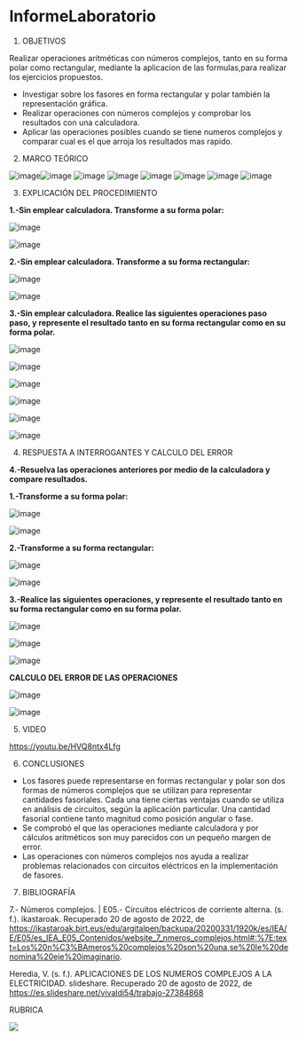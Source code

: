 # InformeLaboratorio


1. OBJETIVOS

Realizar operaciones aritméticas con números complejos, tanto en su forma polar como rectangular, mediante la aplicacion de las formulas,para realizar los ejercicios propuestos.

* Investigar sobre los fasores en forma rectangular y polar también la representación gráfica.
* Realizar operaciones con números complejos y comprobar los resultados con una calculadora.
* Aplicar las operaciones posibles cuando se tiene numeros complejos y comparar cual es el que arroja los resultados mas rapido.

2. MARCO TEÓRICO 

![image](https://user-images.githubusercontent.com/105679480/186894677-1da2afde-309f-4c46-8c44-ee7caad23224.png)![image](https://user-images.githubusercontent.com/105679480/186894707-42d5cb77-699a-4769-8aa7-0456838d91bd.png)
![image](https://user-images.githubusercontent.com/105679480/186894735-578e0a7b-34b2-4d00-8576-d130d8b15fe3.png)
![image](https://user-images.githubusercontent.com/105679480/186894773-35648cf6-ce26-4fb2-b947-ad1600255300.png)
![image](https://user-images.githubusercontent.com/105679480/186894806-76f19ee2-fdd0-4f17-8225-3e7283bfae2e.png)
![image](https://user-images.githubusercontent.com/105679480/186894834-0f35cbe0-7c63-40c9-82bc-c9947d3e8e64.png)
![image](https://user-images.githubusercontent.com/105679480/186894863-f37e747b-73c7-4dbf-b766-a27473b7ea03.png)
![image](https://user-images.githubusercontent.com/105679480/186894901-d828cb7d-3a28-4c62-a932-2fee1a639cf9.png)



3. EXPLICACIÓN DEL PROCEDIMIENTO

**1.-Sin emplear calculadora. Transforme a su forma polar:**

![image](https://user-images.githubusercontent.com/105570939/186811890-ae2b1ff8-9c84-4d8e-89ad-a2c7e8f149d7.png)

![image](https://user-images.githubusercontent.com/105570939/186811924-e1e73c83-73f1-431d-ba34-6b0c37643c9a.png)

**2.-Sin emplear calculadora. Transforme a su forma rectangular:**

![image](https://user-images.githubusercontent.com/105570939/186813301-e7040287-b1c8-4860-842b-437661f9960b.png)

![image](https://user-images.githubusercontent.com/105570939/186813358-cdd28b3d-99e8-496d-abb8-c9835c9f68a0.png)

**3.-Sin emplear calculadora. Realice las siguientes operaciones paso paso, y represente el resultado tanto en su forma rectangular como en su forma polar.**

![image](https://user-images.githubusercontent.com/105570939/186823619-b28f3028-60d1-444c-9270-73d97371233d.png)

![image](https://user-images.githubusercontent.com/105570939/186823674-279522fe-a1d1-4865-933d-baa271e0726b.png)

![image](https://user-images.githubusercontent.com/105570939/186823693-96236e70-a044-4a62-95e4-2fa0f243b2d9.png)

![image](https://user-images.githubusercontent.com/105570939/186827193-fd203d87-cda5-4499-84fd-ed3d5f422abc.png)

![image](https://user-images.githubusercontent.com/105570939/186825142-2afee71b-20e8-4bf5-9bd3-0111ccd04955.png)

![image](https://user-images.githubusercontent.com/105570939/186827109-e647e22a-96a3-467c-a213-574bd8140ff6.png)

4. RESPUESTA A INTERROGANTES Y CALCULO DEL ERROR

**4.-Resuelva las operaciones anteriores por medio de la calculadora y compare resultados.**

 **1.-Transforme a su forma polar:**

![image](https://user-images.githubusercontent.com/105570939/186825663-d4636836-0c3c-4d86-b217-20fc7383ea1d.png)

![image](https://user-images.githubusercontent.com/105570939/186825699-b8b0b80e-578a-4513-ae9b-5368c02d3a80.png)

**2.-Transforme a su forma rectangular:**

![image](https://user-images.githubusercontent.com/105570939/186825763-df22a1af-2463-47da-af60-1e36e1db92c0.png)

![image](https://user-images.githubusercontent.com/105570939/186825790-093edd26-01e0-42f2-8344-f3fe3964c226.png)

**3.-Realice las siguientes operaciones, y represente el resultado tanto en su forma rectangular como en su forma polar.**

![image](https://user-images.githubusercontent.com/105570939/186826073-da89787c-350a-47d3-b9ca-50c573231365.png)

![image](https://user-images.githubusercontent.com/105570939/186826102-a379ba07-9209-4f17-b36c-f3ba1496214e.png)

![image](https://user-images.githubusercontent.com/105570939/186826160-b3cc6416-2735-4db3-bc83-38fb84ae9855.png)

**CALCULO DEL ERROR DE LAS OPERACIONES**

![image](https://user-images.githubusercontent.com/105570939/186830410-f46582ee-4c05-4c37-8fc4-2c8075984db4.png)

![image](https://user-images.githubusercontent.com/105570939/186830712-0bb515b6-886e-41ca-beea-216e1d5d4c24.png)

5. VIDEO

https://youtu.be/HVQ8ntx4Lfg

6. CONCLUSIONES

* Los fasores puede representarse en formas rectangular y polar son dos formas de números complejos que se utilizan para representar cantidades fasoriales. Cada una tiene ciertas ventajas cuando se utiliza en análisis de circuitos, según la aplicación particular. Una cantidad fasorial contiene tanto magnitud como posición angular o fase.
* Se comprobó el que las operaciones mediante calculadora y por cálculos aritméticos son muy parecidos con un pequeño margen de error.
* Las operaciones con números complejos nos ayuda a realizar problemas relacionados con circuitos eléctricos en la implementación de fasores.

7. BIBLIOGRAFÍA

7.- Números complejos. | E05.- Circuitos eléctricos de corriente alterna. (s. f.). ikastaroak. Recuperado 20 de agosto de 2022, de https://ikastaroak.birt.eus/edu/argitalpen/backupa/20200331/1920k/es/IEA/E/E05/es_IEA_E05_Contenidos/website_7_nmeros_complejos.html#:%7E:text=Los%20n%C3%BAmeros%20complejos%20son%20una,se%20le%20denomina%20eje%20imaginario.

Heredia, V. (s. f.). APLICACIONES DE LOS NUMEROS COMPLEJOS A LA ELECTRICIDAD. slideshare. Recuperado 20 de agosto de 2022, de https://es.slideshare.net/vivaldi54/trabajo-27384868



RUBRICA

![](https://github.com/doalulema/InformeLaboratorio/blob/main/Laboratorio.png)
